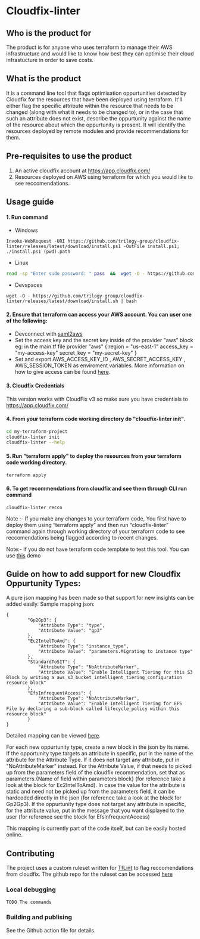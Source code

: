 # Cloudfix-linter

## Who is the product for

The product is for anyone who uses terraform to manage their AWS infrastructure and would like to know how best they can optimise their cloud infrastucture in order to save costs.

## What is the product

It is a command line tool that flags optimisation oppurtunities detected by Cloudfix for the resources that have been deployed using terraform. It'll either flag the specific attribute within the resource that needs to be changed (along with what it needs to be changed to), or in the case that such an attribute does not exist, describe the oppurtunity against the name of the resource about which the oppurtunity is present. It will identify the resources deployed by remote modules and provide recommendations for them.

## Pre-requisites to use the product

1. An active cloudfix account at https://app.cloudfix.com/
2. Resources deployed on AWS using terraform for which you would like to see reccomendations.

## Usage guide
#### 1. Run command 
- Windows
```
Invoke-WebRequest -URI https://github.com/trilogy-group/cloudfix-linter/releases/latest/download/install.ps1 -OutFile install.ps1; ./install.ps1 (pwd).path
```
- Linux
```bash
read -sp "Enter sudo password: " pass  &&  wget -O - https://github.com/trilogy-group/cloudfix-linter/releases/latest/download/install.sh | bash /dev/stdin $pass
 ```
 - Devspaces
```
wget -O - https://github.com/trilogy-group/cloudfix-linter/releases/latest/download/install.sh | bash
```

#### 2. Ensure that terraform can access your AWS account. You can user one of the following:

- Devconnect with [saml2aws](https://github.com/Versent/saml2aws)
- Set the access key and the secret key inside of the provider "aws" block eg: in the main.tf file provider "aws" { region = "us-east-1" access_key = "my-access-key" secret_key = "my-secret-key" } 
- Set and export AWS_ACCESS_KEY_ID , AWS_SECRET_ACCESS_KEY , AWS_SESSION_TOKEN as enviroment variables. More information on how to give access can be found [here](https://registry.terraform.io/providers/hashicorp/aws/latest/docs).

#### 3. Cloudfix Credentials
This version works with CloudFix v3 so make sure you have credentials to https://app.cloudfix.com/

#### 4. From your terraform code working directory do "cloudfix-linter init".
```bash
cd my-terraform-project
cloudfix-linter init
cloudfix-linter --help
```

#### 5. Run "terraform apply" to deploy the resources from your terraform code working directory.
```bash
terraform apply
```

#### 6. To get recommendations from cloudfix and see them through CLI run command 
```
cloudfix-linter recco
```

Note :- If you make any changes to your terraform code, You first have to deploy them using “terraform apply” and then run “cloudfix-linter” command again through working directory of your terraform code to see reccomendations being flagged according to recent changes. 

Note:- If you do not have terraform code template to test this tool. You can use [this](https://github.com/trilogy-group/cloudfixLinter-demo) demo


## Guide on how to add support for new Cloudfix Oppurtunity Types:

A pure json mapping has been made so that support for new insights can be added easily.
Sample mapping json:

```
{
		"Gp2Gp3": {
			"Attribute Type": "type",
			"Attribute Value": "gp3"
		},
		"Ec2IntelToAmd": {
			"Attribute Type": "instance_type",
			"Attribute Value": "parameters.Migrating to instance type"
		},
		"StandardToSIT": {
			"Attribute Type": "NoAttributeMarker",
			"Attribute Value": "Enable Intelligent Tiering for this S3 Block by writing a aws_s3_bucket_intelligent_tiering_configuration resource block"
		},
		"EfsInfrequentAccess": {
			"Attribute Type": "NoAttributeMarker",
			"Attribute Value": "Enable Intelligent Tiering for EFS File by declaring a sub-block called lifecycle_policy within this resource block"
		}
}
```
Detailed mapping can be viewed [here](https://github.com/trilogy-group/cloudfix-linter/blob/6ed0a514dc3dd8c865f81e2dcddda456d3012fca/cloudfixIntegration/cloudfixManager.go#L221).

For each new oppurtunity type, create a new block in the json by its name. If the opportunity type targets an attribute in specific, put in the name of the attribute for the Attribute Type. If it does not target any attribute, put in "NoAttributeMarker" instead. For the Attribute Value, if that needs to picked up from the parameters field of the cloudfix recommendation, set that as parameters.{Name of field within parameters block} (for reference take a look at the block for Ec2IntelToAmd). In case the value for the attribute is static and need not be picked up from the parameters field, it can be hardcoded directly in the json (for reference take a look at the block for Gp2Gp3). If the oppurtunity type does not target any attribute in specific, for the attribute value, put in the message that you want displayed to the user (for reference see the block for EfsInfrequentAccess)

This mapping is currently part of the code itself, but can be easily hosted online. 


## Contributing

The project uses a custom ruleset written for [TfLint](https://github.com/terraform-linters/tflint/blob/master/docs/developer-guide/architecture.md) to flag reccomendations from cloudfix. The github repo for the ruleset can be accessed [here](https://github.com/trilogy-group/tflint-ruleset-template)

### Local debugging
```bash
TODO The commands
```

### Building and publising
 
 See the Github action file for details.